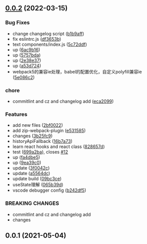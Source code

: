 ## [0.0.2](https://github.com/KoKuDolly/koku-scaffold/compare/v0.0.1...v0.0.2) (2022-03-15)


### Bug Fixes

* change changelog script ([b1b9aff](https://github.com/KoKuDolly/koku-scaffold/commit/b1b9aff2c1c75ac38a7d62d524c3bd79e370a691))
* fix eslintrc.js ([df3653b](https://github.com/KoKuDolly/koku-scaffold/commit/df3653b94d53b8669a7dffccf7e78fafacccfa30))
* text components/index.js ([5c72ddf](https://github.com/KoKuDolly/koku-scaffold/commit/5c72ddf46664277af00da90fbfe06546941a601f))
* up ([6ac9b16](https://github.com/KoKuDolly/koku-scaffold/commit/6ac9b16f71b04a3ba7ed7b5bdb4082e7cbc9e169))
* up ([5757bda](https://github.com/KoKuDolly/koku-scaffold/commit/5757bda7845abba731cba0bf9fa687e49da3ac53))
* up ([2e38e37](https://github.com/KoKuDolly/koku-scaffold/commit/2e38e379098e727fed49da6d23e6bc3cfc825cc2))
* up ([a53d724](https://github.com/KoKuDolly/koku-scaffold/commit/a53d724a36ce3167ef0ff9211857c243ffa0e841))
* webpack5的兼容ie处理，babel的配置优化，自定义polyfill兼容ie ([5e086c2](https://github.com/KoKuDolly/koku-scaffold/commit/5e086c2dffe7002404b5559ebe1f22dede25db10))


### chore

* commitlint and cz and changelog add ([eca2099](https://github.com/KoKuDolly/koku-scaffold/commit/eca2099a27f0e9356cf717d26b02b9585a01b67b))


### Features

* add new files ([2bf0022](https://github.com/KoKuDolly/koku-scaffold/commit/2bf00223038e9785a9717d12466d0205f3ea70a9))
* add zip-webpack-plugin ([e531585](https://github.com/KoKuDolly/koku-scaffold/commit/e53158598408e5db96579fe9b1222a5fdc91d508))
* changes ([3b25fc9](https://github.com/KoKuDolly/koku-scaffold/commit/3b25fc9a381e2f40ef320724a5db6e54921dfb9c))
* historyApiFallback ([16b7a73](https://github.com/KoKuDolly/koku-scaffold/commit/16b7a7318a20500d853fef1bb5478e6e42524f27))
* learn react hooks and react class ([828657d](https://github.com/KoKuDolly/koku-scaffold/commit/828657dea88515df39e3e8399eb3397a3c0822a5))
* test ([699a2ba](https://github.com/KoKuDolly/koku-scaffold/commit/699a2ba52b63b22cd11c80f3cae3995a8fa81cc5)), closes [#12](https://github.com/KoKuDolly/koku-scaffold/issues/12)
* up ([fa4dbe5](https://github.com/KoKuDolly/koku-scaffold/commit/fa4dbe594660425e50dad54f68f1c8ff9a43b390))
* up ([9ea39c0](https://github.com/KoKuDolly/koku-scaffold/commit/9ea39c08767d52cdcfe4f04c70a38596e4d954e3))
* update ([3f0042c](https://github.com/KoKuDolly/koku-scaffold/commit/3f0042cf5797adad443ded4ab1934ddb69c4d176))
* update ([a5564dc](https://github.com/KoKuDolly/koku-scaffold/commit/a5564dcee917a9bbf3327635446dc84ae00c0d91))
* update build ([09bc3ce](https://github.com/KoKuDolly/koku-scaffold/commit/09bc3ce505e0a1b8c8044a21feeab8964f4158a0))
* useState理解 ([065b39d](https://github.com/KoKuDolly/koku-scaffold/commit/065b39d938aee1a1bf7930455d7d64e67c913597))
* vscode debugger config ([b242df5](https://github.com/KoKuDolly/koku-scaffold/commit/b242df5426539480dc8e9cc56c007974341acc19))


### BREAKING CHANGES

* commitlint and cz and changelog add
* changes



## 0.0.1 (2021-05-04)



